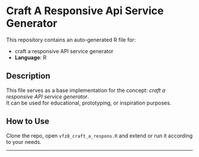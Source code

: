 # Craft A Responsive Api Service Generator

This repository contains an auto-generated R file for:

- craft a responsive API service generator
- **Language**: R

## Description

This file serves as a base implementation for the concept: *craft a responsive API service generator*.  
It can be used for educational, prototyping, or inspiration purposes.

## How to Use

Clone the repo, open `vfz8_craft_a_respons.R` and extend or run it according to your needs.

---


